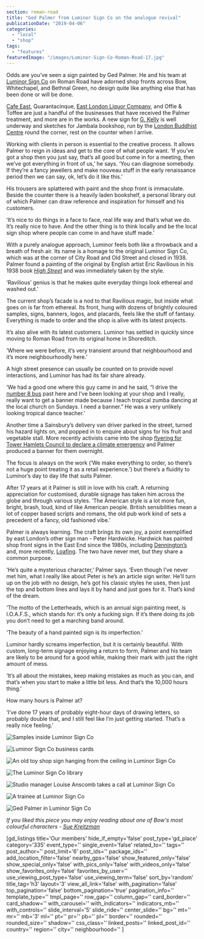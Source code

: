 ```yaml
---
section: roman-road
title: "Ged Palmer from Luminor Sign Co on the analogue revival"
publicationDate: "2019-04-06"
categories: 
  - "local"
  - "shop"
tags: 
  - "features"
featuredImage: "/images/Luminor-Sign-Co-Roman-Road-17.jpg"
---
```


Odds are you’ve seen a sign painted by Ged Palmer. He and his team at [Luminor Sign Co](https://www.luminorsignco.com) on Roman Road have adorned shop fronts across Bow, Whitechapel, and Bethnal Green, no design quite like anything else that has been done or will be done.

[Cafe East](https://romanroadlondon.com/cafe-east-roman-road-mustafa-has-interview/), Quarantacinque, [East London Liquor Company](https://romanroadlondon.com/alex-wolpert-east-london-liquor-company/), and Offie & Toffee are just a handful of the businesses that have received the Palmer treatment, and more are in the works. A new sign for [G. Kelly](https://romanroadlondon.com/g-kelly-pie-and-mash-shop-reopens-roman-road/) is well underway and sketches for Jambala bookshop, run by the [London Buddhist Centre](https://romanroadlondon.com/london-buddhist-centre-east-london/) round the corner, rest on the counter when I arrive.

Working with clients in person is essential to the creative process. It allows Palmer to reign in ideas and get to the core of what people want. ‘If you’ve got a shop then you just say, that’s all good but come in for a meeting, then we’ve got everything in front of us,’ he says. ‘You can diagnose somebody. If they’re a fancy jewellers and make nouveau stuff in the early renaissance period then we can say, ok, let’s do it like this.’

His trousers are splattered with paint and the shop front is immaculate. Beside the counter there is a heavily laden bookshelf, a personal library out of which Palmer can draw reference and inspiration for himself and his customers.

‘It’s nice to do things in a face to face, real life way and that’s what we do. It’s really nice to have. And the other thing is to think locally and be the local sign shop where people can come in and have stuff made.’

With a purely analogue approach, Luminor feels both like a throwback and a breath of fresh air. Its name is a homage to the original Luminor Sign Co, which was at the corner of City Road and Old Street and closed in 1938. Palmer found a painting of the original by English artist Eric Ravilious in his 1938 book [_High Street_](https://www.vam.ac.uk/shop/high-street.html) and was immediately taken by the style.

‘Ravilious’ genius is that he makes quite everyday things look ethereal and washed out.’

The current shop’s facade is a nod to that Ravilious magic, but inside what goes on is far from ethereal. Its front, hung with dozens of brightly coloured samples, signs, banners, logos, and placards, feels like the stuff of fantasy. Everything is made to order and the shop is alive with its latest projects.

It’s also alive with its latest customers. Luminor has settled in quickly since moving to Roman Road from its original home in Shoreditch.

‘Where we were before, it’s very transient around that neighbourhood and it’s more neighbourhoodly here.’

A high street presence can usually be counted on to provide novel interactions, and Luminor has had its fair share already.

‘We had a good one where this guy came in and he said, “I drive the [number 8 bus](https://romanroadlondon.com/allen-staines-no8-bus-bow-garage-charladies-bowler-hats/) past here and I’ve been looking at your shop and I really, really want to get a banner made because I teach tropical zumba dancing at the local church on Sundays. I need a banner.” He was a very unlikely looking tropical dance teacher.’

Another time a Sainsbury’s delivery van driver parked in the street, turned his hazard lights on, and popped in to enquire about signs for his fruit and vegetable stall. More recently activists came into the shop [flyering for Tower Hamlets Council to declare a climate emergency](https://romanroadlondon.com/tower-hamlets-war-air-pollution/) and Palmer produced a banner for them overnight.

The focus is always on the work (‘We make everything to order, so there’s not a huge point treating it as a retail experience.’) but there’s a fluidity to Luminor’s day to day life that suits Palmer.

After 17 years at it Palmer is still in love with his craft. A returning appreciation for customised, durable signage has taken him across the globe and through various styles. ‘The American style is a lot more fun, bright, brash, loud, kind of like American people. British sensibilities mean a lot of copper based scripts and romans, the old pub work kind of sets a precedent of a fancy, old fashioned vibe.’

Palmer is always learning. The craft brings its own joy, a point exemplified by east London’s other sign man - Peter Hardwicke. Hardwick has painted shop front signs in the East End since the 1980s, including [Dennington’s](https://romanroadlondon.com/denningtons-florists/) and, more recently, [Loafing](https://romanroadlondon.com/loafing-coffee-crepe-shop-reopens/). The two have never met, but they share a common purpose.

‘He’s quite a mysterious character,’ Palmer says. ‘Even though I’ve never met him, what I really like about Peter is he’s an article sign writer. He’ll turn up on the job with no design, he’s got his classic styles he uses, then just the top and bottom lines and lays it by hand and just goes for it. That’s kind of the dream.

‘The motto of the Letterheads, which is an annual sign painting meet, is I.O.A.F.S., which stands for: it’s only a fucking sign. If it’s there doing its job you don’t need to get a marching band around.

‘The beauty of a hand painted sign is its imperfection.’

Luminor hardly screams imperfection, but it is certainly beautiful. With custom, long-term signage enjoying a return to form, Palmer and his team are likely to be around for a good while, making their mark with just the right amount of mess.

‘It’s all about the mistakes, keep making mistakes as much as you can, and that’s when you start to make a little bit less. And that’s the 10,000 hours thing.’

How many hours is Palmer at?

‘I’ve done 17 years of probably eight-hour days of drawing letters, so probably double that, and I still feel like I’m just getting started. That’s a really nice feeling.’

![Samples inside Luminor Sign Co](/images/Luminor-Sign-Co-Roman-Road-01-1024x683.jpg)

![Luminor Sign Co business cards](/images/Luminor-Sign-Co-Roman-Road-03-1024x683.jpg)

![An old toy shop sign hanging from the ceiling in Luminor Sign Co](/images/Luminor-Sign-Co-Roman-Road-05-1024x683.jpg)

![The Luminor Sign Co library](/images/Luminor-Sign-Co-Roman-Road-07-1024x683.jpg)

![Studio manager Louise Anscomb takes a call at Luminor Sign Co](/images/Luminor-Sign-Co-Roman-Road-08-1024x683.jpg)

![A trainee at Luminor Sign Co](/images/Luminor-Sign-Co-Roman-Road-10-1024x683.jpg)

![Ged Palmer in Luminor Sign Co](/images/Luminor-Sign-Co-Roman-Road-15-1024x683.jpg)

_If you liked this piece you may enjoy reading about one of Bow's most colourful characters - [Sue Kreitzman](https://romanroadlondon.com/bow-artist-sue-kreitzman-interview/)_

\[gd\_listings title='Our members' hide\_if\_empty='false' post\_type='gd\_place' category='335' event\_type='' single\_event='false' related\_to='' tags='' post\_author='' post\_limit='6' post\_ids='' package\_ids='' add\_location\_filter='false' nearby\_gps='false' show\_featured\_only='false' show\_special\_only='false' with\_pics\_only='false' with\_videos\_only='false' show\_favorites\_only='false' favorites\_by\_user='' use\_viewing\_post\_type='false' use\_viewing\_term='false' sort\_by='random' title\_tag='h3' layout='3' view\_all\_link='false' with\_pagination='false' top\_pagination='false' bottom\_pagination='true' pagination\_info='' template\_type='' tmpl\_page='' row\_gap='' column\_gap='' card\_border='' card\_shadow='' with\_carousel='' with\_indicators='' indicators\_mb='' with\_controls='' slide\_interval='5' slide\_ride='' center\_slide='' bg='' mt='' mr='' mb='3' ml='' pt='' pr='' pb='' pl='' border='' rounded='' rounded\_size='' shadow='' css\_class='' linked\_posts='' linked\_post\_id='' country='' region='' city='' neighbourhood='' \]
